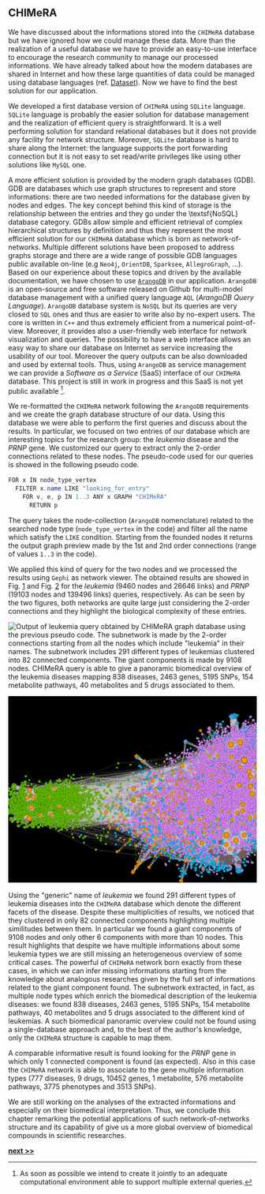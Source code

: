 ## CHIMeRA

We have discussed about the informations stored into the `CHIMeRA` database but we have ignored how we could manage these data.
More than the realization of a useful database we have to provide an easy-to-use interface to encourage the research community to manage our processed informations.
We have already talked about how the modern databases are shared in Internet and how these large quantities of data could be managed using database languages (ref. [Dataset](./Dataset.md)).
Now we have to find the best solution for our application.

We developed a first database version of `CHIMeRA` using `SQLite` language.
`SQLite` language is probably the easier solution for database management and the realization of efficient query is straightforward.
It is a well performing solution for standard relational databases but it does not provide any facility for network structure.
Moreover, `SQLite` database is hard to share along the Internet: the language supports the port forwarding connection but it is not easy to set read/write privileges like using other solutions like `MySQL` one.

A more efficient solution is provided by the modern graph databases (GDB).
GDB are databases which use graph structures to represent and store informations: there are two needed informations for the database given by nodes and edges.
The key concept behind this kind of storage is the relationship between the entries and they go under the \textsf{NoSQL} database category.
GDBs allow simple and efficient retrieval of complex hierarchical structures by definition and thus they represent the most efficient solution for our `CHIMeRA` database which is born as network-of-networks.
Multiple different solutions have been proposed to address graphs storage and there are a wide range of possible GDB languages public available on-line (e.g `Neo4j`, `OrientDB`, `Sparksee`, `AllegroGraph`, ...).
Based on our experience about these topics and driven by the available documentation, we have chosen to use [`ArangoDB`](https://www.arangodb.com/) in our application.
`ArangoDB` is an open-source and free software released on Github for multi-model database management with a unified query language `AQL` (*ArangoDB Query Language*).
`ArangoDB` database system is `NoSQL` but its queries are very closed to `SQL` ones and thus are easier to write also by no-expert users.
The core is written in `C++` and thus extremely efficient from a numerical point-of-view.
Moreover, it provides also a user-friendly web interface for network visualization and queries.
The possibility to have a web interface allows an easy way to share our database on Internet as service increasing the usability of our tool.
Moreover the query outputs can be also downloaded and used by external tools.
Thus, using `ArangoDB` as service management we can provide a *Software as a Service* (SaaS) interface of our `CHIMeRA` database.
This project is still in work in progress and this SaaS is not yet public available [^1].

We re-formatted the `CHIMeRA` network following the `ArangoDB` requirements and we create the graph database structure of our data.
Using this database we were able to perform the first queries and discuss about the results.
In particular, we focused on two entries of our database which are interesting topics for the research group: the *leukemia* disease and the *PRNP* gene.
We customized our query to extract only the 2-order connections related to these nodes.
The pseudo-code used for our queries is showed in the following pseudo code.

```java
FOR x IN node_type_vertex
  FILTER x.name LIKE "looking_for_entry"
    FOR v, e, p IN 1..3 ANY x GRAPH "CHIMeRA"
      RETURN p
```

The query takes the node-collection (`ArangoDB` nomenclature) related to the searched node type (`node_type_vertex` in the code) and filter all the name which satisfy the `LIKE` condition.
Starting from the founded nodes it returns the output graph preview made by the 1st and 2nd order connections (range of values `1..3` in the code).

We applied this kind of query for the two nodes and we processed the results using `Gephi` as network viewer.
The obtained results are showed in Fig. [1](../../../../img/leukemia.png) and Fig. [2](../../../../img/PRNP.png) for the *leukemia* (9460 nodes and 26646 links) and *PRNP* (19103 nodes and 139496 links) queries, respectively.
As can be seen by the two figures, both networks are quite large just considering the 2-order connections and they highlight the biological complexity of these entries.

![Output of *leukemia* query obtained by `CHIMeRA` graph database using the previous pseudo code. The subnetwork is made by the 2-order connections starting from all the nodes which include "leukemia" in their names. The subnetwork includes 291 different types of leukemias clustered into 82 connected components. The giant components is made by 9108 nodes. `CHIMeRA` query is able to give a panoramic biomedical overview of the *leukemia* diseases mapping 838 diseases, 2463 genes, 5195 SNPs, 154 metabolite pathways, 40 metabolites and 5 drugs associated to them.](../../../../img/leukemia.png)

![Output of *PRNP* query obtained by `CHIMeRA` graph database using the previous pseudo code. The subnetwork is made by the 2-order connections starting from the *PRNP* gene node and it includes 19103 nodes and 139496 links. The subnetwork highlights the connections of *PRNP* gene to 777 diseases, 9 drugs, 10452 genes, 1 metabolite, 576 metabolite pathways, 3775 phenotypes and 3513 SNPs.](../../../../img/PRNP.png)

Using the "generic" name of *leukemia* we found 291 different types of leukemia diseases into the `CHIMeRA` database which denote the different facets of the disease.
Despite these multiplicities of results, we noticed that they clustered in only 82 connected components highlighting multiple similitudes between them.
In particular we found a giant components of 9108 nodes and only other 6 components with more than 10 nodes.
This result highlights that despite we have multiple informations about some leukemia types we are still missing an heterogeneous overview of some critical cases.
The powerful of `CHIMeRA` network born exactly from these cases, in which we can infer missing informations starting from the knowledge about analogous researches given by the full set of informations related to the giant component found.
The subnetwork extracted, in fact, as multiple node types which enrich the biomedical description of the leukemia diseases: we found 838 diseases, 2463 genes, 5195 SNPs, 154 metabolite pathways, 40 metabolites and 5 drugs associated to the different kind of leukemias.
A such biomedical panoramic overview could not be found using a single-database approach and, to the best of the author's knowledge, only the `CHIMeRA` structure is capable to map them.

A comparable informative result is found looking for the *PRNP* gene in which only 1 connected component is found (as expected).
Also in this case the `CHIMeRA` network is able to associate to the gene multiple information types (777 diseases, 9 drugs, 10452 genes, 1 metabolite, 576 metabolite pathways, 3775 phenotypes and 3513 SNPs).

We are still working on the analyses of the extracted informations and especially on their biomedical interpretation.
Thus, we conclude this chapter remarking the potential applications of such network-of-networks structure and its capability of give us a more global overview of biomedical compounds in scientific researches.

[^1]: As soon as possible we intend to create it jointly to an adequate computational environment able to support multiple external queries.



[**next >>**](../../Conclusions.md)


